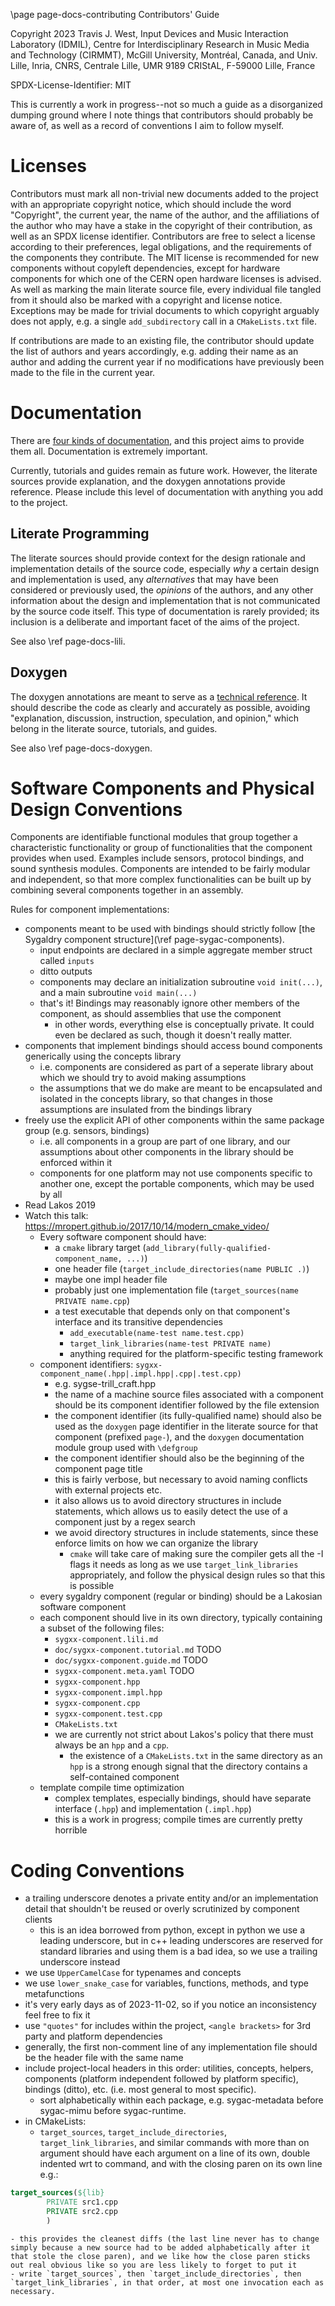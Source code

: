 \page page-docs-contributing Contributors' Guide

Copyright 2023 Travis J. West, Input Devices and Music Interaction Laboratory
(IDMIL), Centre for Interdisciplinary Research in Music Media and Technology
(CIRMMT), McGill University, Montréal, Canada, and Univ. Lille, Inria, CNRS,
Centrale Lille, UMR 9189 CRIStAL, F-59000 Lille, France

SPDX-License-Identifier: MIT

This is currently a work in progress--not so much a guide as a disorganized
dumping ground where I note things that contributors should probably be aware
of, as well as a record of conventions I aim to follow myself.

# Licenses

Contributors must mark all non-trivial new documents added to the project with
an appropriate copyright notice, which should include the word "Copyright", the
current year, the name of the author, and the affiliations of the author who
may have a stake in the copyright of their contribution, as well as an SPDX
license identifier. Contributors are free to select a license according to
their preferences, legal obligations, and the requirements of the components
they contribute. The MIT license is recommended for new components without
copyleft dependencies, except for hardware components for which one of the CERN
open hardware licenses is advised. As well as marking the main literate source
file, every individual file tangled from it should also be marked with a
copyright and license notice. Exceptions may be made for trivial documents
to which copyright arguably does not apply, e.g. a single `add_subdirectory`
call in a `CMakeLists.txt` file.

If contributions are made to an existing file, the contributor should update
the list of authors and years accordingly, e.g. adding their name as an author
and adding the current year if no modifications have previously been made to
the file in the current year.

# Documentation

There are [four kinds of documentation](https://documentation.divio.com/), and
this project aims to provide them all. Documentation is extremely important.

Currently, tutorials and guides remain as future work. However, the literate
sources provide explanation, and the doxygen annotations provide reference.
Please include this level of documentation with anything you add to the project.

## Literate Programming

The literate sources should provide context for the design rationale and
implementation details of the source code, especially *why* a certain design
and implementation is used, any *alternatives* that may have been considered or
previously used, the *opinions* of the authors, and any other information about
the design and implementation that is not communicated by the source code
itself. This type of documentation is rarely provided; its inclusion is a
deliberate and important facet of the aims of the project.

See also \ref page-docs-lili.

## Doxygen

The doxygen annotations are meant to serve as a
[technical reference](https://documentation.divio.com/reference/). It should
describe the code as clearly and accurately as possible, avoiding "explanation,
discussion, instruction, speculation, and opinion," which belong in the
literate source, tutorials, and guides.

See also \ref page-docs-doxygen.

# Software Components and Physical Design Conventions

Components are identifiable functional modules that group together a
characteristic functionality or group of functionalities that the component
provides when used. Examples include sensors, protocol bindings, and sound
synthesis modules. Components are intended to be fairly modular and
independent, so that more complex functionalities can be built up by combining
several components together in an assembly.

Rules for component implementations:

- components meant to be used with bindings should strictly follow [the Sygaldry component structure](\ref page-sygac-components).
    - input endpoints are declared in a simple aggregate member struct called `inputs`
    - ditto outputs
    - components may declare an initialization subroutine `void init(...)`, and a main
      subroutine `void main(...)`
    - that's it! Bindings may reasonably ignore other members of the component, as should assemblies that use the component
        - in other words, everything else is conceptually private. It could even be declared as such, though it doesn't really matter.
- components that implement bindings should access bound components generically using the concepts library
    - i.e. components are considered as part of a seperate library about which we should try to avoid making assumptions
    - the assumptions that we do make are meant to be encapsulated and isolated in the concepts library, so that changes in those assumptions are insulated from the bindings library
- freely use the explicit API of other components within the same package group (e.g. sensors, bindings)
    - i.e. all components in a group are part of one library, and our assumptions
      about other components in the library should be enforced within it
    - components for one platform may not use components specific to another one, except the portable components, which may be used by all
- Read Lakos 2019
- Watch this talk: https://mropert.github.io/2017/10/14/modern_cmake_video/
    - Every software component should have:
        - a `cmake` library target (`add_library(fully-qualified-component_name, ...)`)
        - one header file (`target_include_directories(name PUBLIC .)`)
        - maybe one impl header file
        - probably just one implementation file (`target_sources(name PRIVATE name.cpp`)
        - a test executable that depends only on that component's interface and its transitive dependencies
            - `add_executable(name-test name.test.cpp)`
            - `target_link_libraries(name-test PRIVATE name)`
            - anything required for the platform-specific testing framework
    - component identifiers: `sygxx-component_name(.hpp|.impl.hpp|.cpp|.test.cpp)`
        - e.g. sygse-trill_craft.hpp
        - the name of a machine source files associated with a component should be its component identifier followed by the file extension
        - the component identifier (its fully-qualified name) should also be used as the `doxygen` page identifier in the literate source for that component (prefixed `page-`), and the `doxygen` documentation module group used with `\defgroup`
        - the component identifier should also be the beginning of the component page title
        - this is fairly verbose, but necessary to avoid naming conflicts with external projects etc.
        - it also allows us to avoid directory structures in include statements, which allows us to easily detect the use of a component just by a regex search
        - we avoid directory structures in include statements, since these enforce limits on how we can organize the library
            - `cmake` will take care of making sure the compiler gets all the -I flags it needs as long as we use `target_link_libraries` appropriately, and follow the physical design rules so that this is possible
    - every sygaldry component (regular or binding) should be a Lakosian software component
    - each component should live in its own directory, typically containing a subset of the following files:
        - `sygxx-component.lili.md`
        - `doc/sygxx-component.tutorial.md` TODO
        - `doc/sygxx-component.guide.md` TODO
        - `sygxx-component.meta.yaml` TODO
        - `sygxx-component.hpp`
        - `sygxx-component.impl.hpp`
        - `sygxx-component.cpp`
        - `sygxx-component.test.cpp`
        - `CMakeLists.txt`
        - we are currently not strict about Lakos's policy that there must always be an `hpp` and a `cpp`.
            - the existence of a `CMakeLists.txt` in the same directory as an `hpp` is a strong enough signal that the directory contains a self-contained component
    - template compile time optimization
        - complex templates, especially bindings, should have separate interface (`.hpp`) and implementation (`.impl.hpp`)
        - this is a work in progress; compile times are currently pretty horrible

# Coding Conventions

- a trailing underscore denotes a private entity and/or an implementation detail that shouldn't be reused or overly scrutinized by component clients
    - this is an idea borrowed from python, except in python we use a leading underscore, but in c++ leading underscores are reserved for standard libraries and using them is a bad idea, so we use a trailing underscore instead
- we use `UpperCamelCase` for typenames and concepts
- we use `lower_snake_case` for variables, functions, methods, and type metafunctions
- it's very early days as of 2023-11-02, so if you notice an inconsistency feel free to fix it
- use `"quotes"` for includes within the project, `<angle brackets>` for 3rd party and platform dependencies
- generally, the first non-comment line of any implementation file should be the header file with the same name
- include project-local headers in this order: utilities, concepts, helpers, components (platform independent followed by platform specific), bindings (ditto), etc. (i.e. most general to most specific).
    - sort alphabetically within each package, e.g. sygac-metadata before sygac-mimu before sygac-runtime.
- in CMakeLists:
    - `target_sources`, `target_include_directories`, `target_link_libraries`, and similar commands with more than on argument should have each argument on a line of its own, double indented wrt to command, and with the closing paren on its own line e.g.:
```cmake
target_sources(${lib}
        PRIVATE src1.cpp
        PRIVATE src2.cpp
        )
```
    - this provides the cleanest diffs (the last line never has to change simply because a new source had to be added alphabetically after it that stole the close paren), and we like how the close paren sticks out real obvious like so you are less likely to forget to put it
    - write `target_sources`, then `target_include_directories`, then `target_link_libraries`, in that order, at most one invocation each as necessary.
